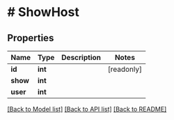 # # ShowHost

## Properties

Name | Type | Description | Notes
------------ | ------------- | ------------- | -------------
**id** | **int** |  | [readonly]
**show** | **int** |  |
**user** | **int** |  |

[[Back to Model list]](../../README.md#models) [[Back to API list]](../../README.md#endpoints) [[Back to README]](../../README.md)
